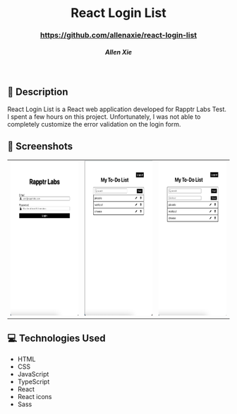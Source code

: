 # <h1 align="center"> React Login List</h1>
 #### <h3 align="center">https://github.com/allenaxie/react-login-list</h3>
 <h5 align="center">Allen Xie</h5>

<br>

## 📝 Description

React Login List is a React web application developed for Rapptr Labs Test. I spent a few hours on this project. Unfortunately, I was not able to completely customize the error validation on the login form.

## 📸 Screenshots 

| | | |
|:-------------------------:|:-------------------------:|:-------------------------:|
|<img src="public/loginPage.png" width=350px height=350px overflow="hidden"> | <img  src="public/todoList.png" width=350px height=350px overflow="hidden"> | <img src="public/newTodo.png" width=350px height=350px overflow="hidden"> 

## 💻 Technologies Used 

- HTML
- CSS
- JavaScript
- TypeScript
- React
- React icons
- Sass


